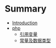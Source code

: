 # Summary

* [Introduction](readme.md)
* [php](php.md)
  * [引用变量](php/yin-yong-bian-liang.md)
  * [常量及数据类型](php/chang-liang-ji-shu-ju-lei-xing.md)

